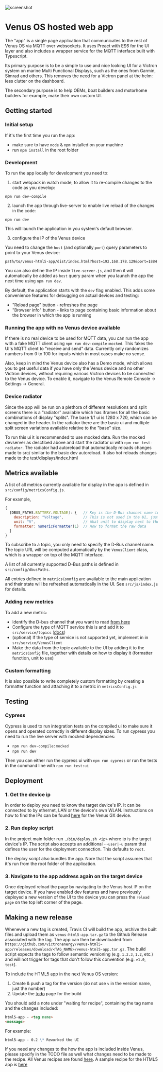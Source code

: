 ![screenshot](/victron-webapp-screenshot.jpg?raw=true)

# Venus OS hosted web app

The "app" is a single page application that communicates to the rest of Venus OS via MQTT over websockets.
It uses Preact with ES6 for the UI layer and also includes a wrapper service for the MQTT interface built with Typescript.

Its primary purpose is to be a simple to use and nice looking UI for a Victron system on
marine Multi Functional Displays, such as the ones from Garmin, Simrad and others. This
removes the need for a Victron panel at the helm: less clutter on the dashboard.

The secondary purpose is to help OEMs, boat builders and motorhome builders for example,
make their own custom UI.

## Getting started

### Initial setup

If it's the first time you run the app:

- make sure to have `node` & `npm` installed on your machine
- run `npm install` in the root folder

### Development

To run the app locally for development you need to:

1. start webpack in watch mode, to allow it to re-compile changes to the code as you develop:

`npm run dev-compile`

2. launch the app through live-server to enable live reload of the changes in the code:

`npm run dev`

This will launch the application in you system's default browser.

3. configure the IP of the Venus device

You need to change the `host` (and optionally `port`) query parameters to point to your Venus device:

`path/to/venus-html5-app/dist/index.html?host=192.168.178.129&port=1884`

You can also define the IP inside `live-server.js`, and then it will automatically be added as `host` query param when you launch the app the next time using `npm run dev`.

By default, the application starts with the `dev` flag enabled.
This adds some convenience features for debugging on actual devices and testing:

- "Reload page" button - refreshes the page
- "Browser info" button - links to page containing basic information about the browser in which the app is running

### Running the app with no Venus device available

If there is no real device to be used for MQTT data, you can run the app with a fake MQTT client using `npm run dev-compile:mocked`.
This fakes the UI's MQTT client to "receive and send" data. Currently only randomizes numbers from 0 to 100 for inputs which in most cases make no sense.

Also, keep in mind the Venus device also has a Demo mode, which allows you to get useful data if you have only the Venus device and no other Victron devices, without requiring various Victron devices to be connected to the Venus device.
To enable it, navigate to the Venus Remote Console -> Settings -> General.

### Device radiator

Since the app will be run on a plethora of different resolutions and split screens there is a "radiator" available which has iframes for all the
basic combinations of display "splits". The base 1/1 ui is 1280 x 720, which can be changed in the header. In the radiator there are the basic ui
and multiple split screen variations available relative to the "base" size.

To run this ui it is recommended to use mocked data. Run the mocked devserver as desctibed above and start the radiator ui with `npm run test-radiator`. The radiator had autoreload that automatically reloads changes made to src/ similar to the basic dev autoreload. It also hot reloads changes made to the test/displays/index.html

## Metrics available

A list of all metrics currently available for display in the app is defined in `src/config/metricsConfig.js`.

For example,

```js
{
  [DBUS_PATHS.BATTERY.VOLTAGE]: {   // Key is the D-Bus channel name to listen to
    description: "Voltage",         // This is not used in the UI, just meta data
    unit: "V",                      // What unit to display next to the metric
    formatter: numericFormatter(1)  // How to format the raw data
  }
}
```

To subscribe to a topic, you only need to specify the D-Bus channel name. The topic URL will be computed automatically by the `VenusClient` class, which is a wrapper on top of the MQTT interface.

A list of all currently supported D-Bus paths is defined in `src/config/dbusPaths`.

All entries defined in `metricsConnfig` are available to the main application and their state will be refreshed automatically in the UI.
See `src/js/index.js` for details.

### Adding new metrics

To add a new metric:

- Identify the D-bus channel that you want to read [from here](https://github.com/victronenergy/venus/wiki/dbus)
- Configure the type of MQTT service this is and add it to `src/service/topics` ([docs](https://github.com/victronenergy/dbus-mqtt))
- (optional) If the type of service is not supported yet, implement in in `src/service/VenusClient`
- Make the data from the topic available to the UI by adding it to the `metricsConfig` file, together with details on how to display it (formatter function, unit to use)

### Custom formatting

It is also possible to write completely custom formatting by creating a formatter
function and attaching it to a metric in `metricsConfig.js`

## Testing

### Cypress

Cypress is used to run integration tests on the compiled ui to make sure it opens and operated correctly in different
display sizes. To run cypress you need to run the live server with mocked dependencies:

- `npm run dev-compile:mocked`
- `npm run dev`

Then you can either run the cypress ui with `npm run cypress` or run the tests in the command line with `npm run test:ui`

## Deployment

### 1. Get the device ip

In order to deploy you need to know the target device's IP. It can be connected to by ethernet, LAN or the device's own WLAN.
Instructions on how to find the IPs can be found [here](https://www.victronenergy.com/live/venus-gx:start#accessing_the_device)
for the Venus GX device.

### 2. Run deploy script

In the project main folder run `./bin/deploy.sh <ip>` where ip is the target device's IP. The script also accepts an additional
`--user|-u` param that defines the user for the deployment connection. This defaults to `root`.

The deploy script also bundles the app. Nore that the script assumes that it's run from the root folder of the application.

### 3. Navigate to the app address again on the target device

Once deployed reload the page by navigating to the Venus host IP on the target device.
If you have enabled dev features and have previously deployed a new version of the UI to the device you can
press the `reload page` on the top left corner of the page.

## Making a new release

Whenever a new tag is created, Travis CI will build the app, archive the built files and upload them as `venus-html5-app.tar.gz` to the Github Release associated with the tag.
The app can then be downloaded from `https://github.com/victronenergy/venus-html5-app/releases/download/<TAG_NAME>/venus-html5-app.tar.gz`.
The build script expects the tags to follow semantic versioning (e.g. `1.2.3`, `1.2`, etc.) and will not trigger for tags that don't follow this convention (e.g. `v1.0`, `test`).

To include the HTML5 app in the next Venus OS version:

1. Create & push a tag for the version (do not use `v` in the version name, just the number)
2. Update the [todo](https://github.com/victronenergy/venus-private/wiki/todo) page for the build

You should add a note under "waiting for recipe", containing the tag name and the changes included:

```md
html5-app - <tag name>
<message>
```

For example:

```md
html5-app - 0.2 \* Reworked the UI
```

If you need any changes to the how the app is included inside Venus, please specify in the TODO file as well what changes need to be made to the recipe.
All Venus recipes are found [here](https://github.com/victronenergy/meta-victronenergy/tree/master/meta-ve-software/recipes-ve).
A sample recipe for the HTML5 app is [here](https://github.com/victronenergy/meta-victronenergy/tree/master/meta-ve-software/recipes-ve)
